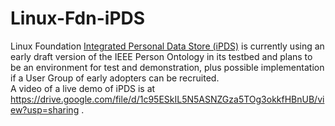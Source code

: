 # Linux-Fdn-iPDS
Linux Foundation [Integrated Personal Data Store (iPDS)](https://github.com/integrated-personal-data-system) is currently using an early draft version of the IEEE Person Ontology in its testbed and plans to be an environment for test and demonstration, plus possible implementation if a User Group of early adopters can be recruited.  
A video of a live demo of iPDS is at https://drive.google.com/file/d/1c95ESkIL5N5ASNZGza5TOg3okkfHBnUB/view?usp=sharing .
